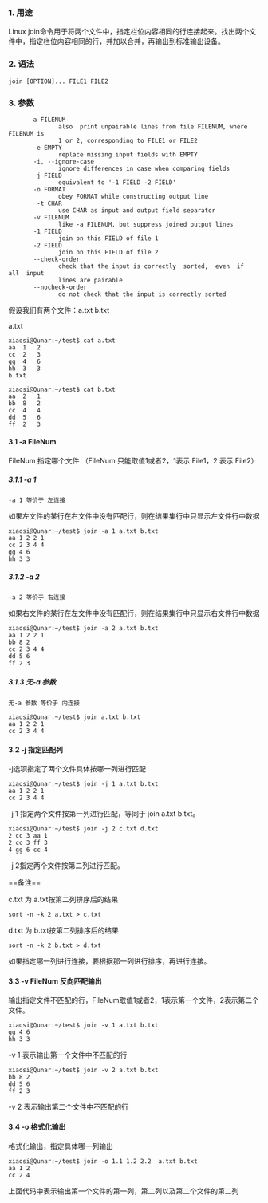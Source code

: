 ### 1. 用途

Linux join命令用于将两个文件中，指定栏位内容相同的行连接起来。找出两个文件中，指定栏位内容相同的行，并加以合并，再输出到标准输出设备。

### 2. 语法
```
join [OPTION]... FILE1 FILE2
```
### 3. 参数

```
      -a FILENUM
              also  print unpairable lines from file FILENUM, where FILENUM is
              1 or 2, corresponding to FILE1 or FILE2
       -e EMPTY
              replace missing input fields with EMPTY
       -i, --ignore-case
              ignore differences in case when comparing fields
       -j FIELD
              equivalent to '-1 FIELD -2 FIELD'
       -o FORMAT
              obey FORMAT while constructing output line
        -t CHAR
              use CHAR as input and output field separator
       -v FILENUM
              like -a FILENUM, but suppress joined output lines
       -1 FIELD
              join on this FIELD of file 1
       -2 FIELD
              join on this FIELD of file 2
       --check-order
              check that the input is correctly  sorted,  even  if  all  input
              lines are pairable
       --nocheck-order
              do not check that the input is correctly sorted
```
假设我们有两个文件：a.txt b.txt

a.txt
```
xiaosi@Qunar:~/test$ cat a.txt
aa	1	2
cc	2	3
gg	4	6
hh	3	3
b.txt

xiaosi@Qunar:~/test$ cat b.txt
aa	2	1
bb	8	2
cc	4	4
dd	5	6
ff	2	3
```
#### 3.1 -a FileNum 

FileNum 指定哪个文件 （FileNum 只能取值1或者2，1表示 File1，2 表示 File2）

##### 3.1.1 -a 1
```
-a 1 等价于 左连接
```
如果左文件的某行在右文件中没有匹配行，则在结果集行中只显示左文件行中数据
```
xiaosi@Qunar:~/test$ join -a 1 a.txt b.txt 
aa 1 2 2 1
cc 2 3 4 4
gg 4 6
hh 3 3
```
##### 3.1.2 -a 2
```
-a 2 等价于 右连接
```
如果右文件的某行在左文件中没有匹配行，则在结果集行中只显示右文件行中数据
```
xiaosi@Qunar:~/test$ join -a 2 a.txt b.txt 
aa 1 2 2 1
bb 8 2
cc 2 3 4 4
dd 5 6
ff 2 3
```
##### 3.1.3 无-a 参数
```
无-a 参数 等价于 内连接 
```
```
xiaosi@Qunar:~/test$ join a.txt b.txt 
aa 1 2 2 1
cc 2 3 4 4
```

#### 3.2 -j 指定匹配列

-j选项指定了两个文件具体按哪一列进行匹配
```
xiaosi@Qunar:~/test$ join -j 1 a.txt b.txt 
aa 1 2 2 1
cc 2 3 4 4
```
-j 1 指定两个文件按第一列进行匹配，等同于 join a.txt b.txt。
```
xiaosi@Qunar:~/test$ join -j 2 c.txt d.txt 
2 cc 3 aa 1
2 cc 3 ff 3
4 gg 6 cc 4
```
-j 2指定两个文件按第二列进行匹配。

==备注==

c.txt 为 a.txt按第二列排序后的结果 
```
sort -n -k 2 a.txt > c.txt
```
d.txt 为 b.txt按第二列排序后的结果 
```
sort -n -k 2 b.txt > d.txt
```
如果指定哪一列进行连接，要根据那一列进行排序，再进行连接。


#### 3.3 -v FileNum 反向匹配输出

输出指定文件不匹配的行，FileNum取值1或者2，1表示第一个文件，2表示第二个文件。
```
xiaosi@Qunar:~/test$ join -v 1 a.txt b.txt 
gg 4 6
hh 3 3
```
-v 1 表示输出第一个文件中不匹配的行
```
xiaosi@Qunar:~/test$ join -v 2 a.txt b.txt 
bb 8 2
dd 5 6
ff 2 3
```
-v 2 表示输出第二个文件中不匹配的行


#### 3.4 -o 格式化输出

格式化输出，指定具体哪一列输出
```
xiaosi@Qunar:~/test$ join -o 1.1 1.2 2.2  a.txt b.txt 
aa 1 2
cc 2 4
```
上面代码中表示输出第一个文件的第一列，第二列以及第二个文件的第二列












